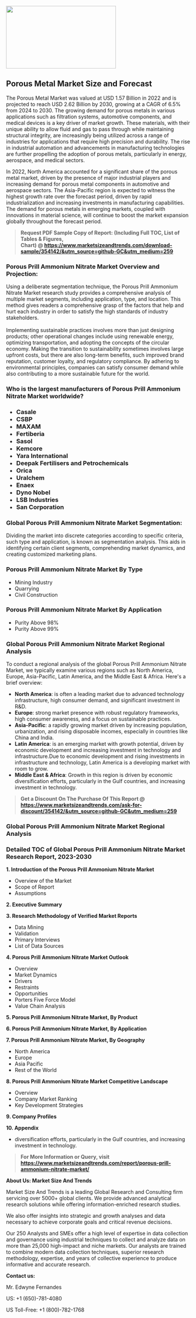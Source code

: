 <p><img class="alignnone size-medium wp-image-20088" src="https://ffe5etoiles.com/wp-content/uploads/2024/12/MST1-300x171.png" alt="" width="300" height="171" /></p><h2>Porous Metal Market Size and Forecast</h2><p>The Porous Metal Market was valued at USD 1.57 Billion in 2022 and is projected to reach USD 2.62 Billion by 2030, growing at a CAGR of 6.5% from 2024 to 2030. The growing demand for porous metals in various applications such as filtration systems, automotive components, and medical devices is a key driver of market growth. These materials, with their unique ability to allow fluid and gas to pass through while maintaining structural integrity, are increasingly being utilized across a range of industries for applications that require high precision and durability. The rise in industrial automation and advancements in manufacturing technologies are further propelling the adoption of porous metals, particularly in energy, aerospace, and medical sectors.</p><p>In 2022, North America accounted for a significant share of the porous metal market, driven by the presence of major industrial players and increasing demand for porous metal components in automotive and aerospace sectors. The Asia-Pacific region is expected to witness the highest growth rate over the forecast period, driven by rapid industrialization and increasing investments in manufacturing capabilities. The demand for porous metals in emerging markets, coupled with innovations in material science, will continue to boost the market expansion globally throughout the forecast period.</p></p><blockquote id="" class=""><strong>Request PDF Sample Copy of Report: (Including Full TOC, List of Tables &amp; Figures, Chart)&nbsp;@&nbsp;<strong><a href="https://www.marketsizeandtrends.com/download-sample/354142/&utm_source=github-GC&utm_medium=259" target="_blank">https://www.marketsizeandtrends.com/download-sample/354142/&utm_source=github-GC&utm_medium=259</a></strong></strong></blockquote><h3 id="" class="">Porous Prill Ammonium Nitrate Market&nbsp;Overview and Projection:</h3><p id="" class="">Using a deliberate segmentation technique, the Porous Prill Ammonium Nitrate Market research study provides a comprehensive analysis of multiple market segments, including application, type, and location. This method gives readers a comprehensive grasp of the factors that help and hurt each industry in order to satisfy the high standards of industry stakeholders. <br /> <br />Implementing sustainable practices involves more than just designing products; other operational changes include using renewable energy, optimizing transportation, and adopting the concepts of the circular economy. Making the transition to sustainability sometimes involves large upfront costs, but there are also long-term benefits, such improved brand reputation, customer loyalty, and regulatory compliance. By adhering to environmental principles, companies can satisfy consumer demand while also contributing to a more sustainable future for the world.</p><h3 id="" class="">Who is the largest manufacturers of&nbsp;Porous Prill Ammonium Nitrate Market worldwide?</h3><h3 class=""><p><ul><li>Casale </li><li> CSBP </li><li> MAXAM </li><li> Fertiberia </li><li> Sasol </li><li> Kemcore </li><li> Yara International </li><li> Deepak Fertilisers and Petrochemicals </li><li> Orica </li><li> Uralchem </li><li> Enaex </li><li> Dyno Nobel </li><li> LSB Industries </li><li> San Corporation</li></ul></p></h3><h3 id="" class="">Global&nbsp;Porous Prill Ammonium Nitrate Market Segmentation:</h3><p id="" class="">Dividing the market into discrete categories according to specific criteria, such type and application, is known as segmentation analysis. This aids in identifying certain client segments, comprehending market dynamics, and creating customized marketing plans.</p><h3 id="" class="">Porous Prill Ammonium Nitrate Market&nbsp;By Type</h3><p><p><ul><li>Mining Industry</li><li> Quarrying</li><li> Civil Construction</p></li></ul></p></p><h3 id="" class="">Porous Prill Ammonium Nitrate Market&nbsp;By Application</h3><p class=""><p><ul><li>Purity Above 98%</li><li> Purity Above 99%</li></ul></p></p><h3 id="" class="">Global Porous Prill Ammonium Nitrate Market Regional Analysis</h3><p id="" class="">To conduct a regional analysis of the global Porous Prill Ammonium Nitrate Market, we typically examine various regions such as North America, Europe, Asia-Pacific, Latin America, and the Middle East &amp; Africa. Here's a brief overview:</p><ul><li><strong>North America</strong>: is often a leading market due to advanced technology infrastructure, high consumer demand, and significant investment in R&amp;D.</li><li><strong>Europe</strong>: strong market presence with robust regulatory frameworks, high consumer awareness, and a focus on sustainable practices.</li><li><strong>Asia-Pacific</strong>: a rapidly growing market driven by increasing population, urbanization, and rising disposable incomes, especially in countries like China and India.</li><li><strong>Latin America</strong>: is an emerging market with growth potential, driven by economic development and increasing investment in technology and infrastructure.Due to economic development and rising investments in infrastructure and technology, Latin America is a developing market with room to grow.</li><li><strong>Middle East &amp; Africa</strong>: Growth in this region is driven by economic diversification efforts, particularly in the Gulf countries, and increasing investment in technology.</li></ul><blockquote id="" class=""><strong>Get a Discount On The Purchase Of This Report @ <strong><a href="https://www.marketsizeandtrends.com/ask-for-discount/354142/&utm_source=github-GC&utm_medium=259" target="_blank">https://www.marketsizeandtrends.com/ask-for-discount/354142/&utm_source=github-GC&utm_medium=259</a></strong></strong></blockquote><h3 id="" class="">Global Porous Prill Ammonium Nitrate Market Regional Analysis</h3><h3 id="" class="">Detailed TOC of Global Porous Prill Ammonium Nitrate Market Research Report, 2023-2030</h3><p id="" class=""><strong>1. Introduction of the Porous Prill Ammonium Nitrate Market</strong></p><ul><li>Overview of the Market</li><li>Scope of Report</li><li>Assumptions</li></ul><p id="" class=""><strong>2. Executive Summary</strong></p><p id="" class=""><strong>3. Research Methodology of Verified Market Reports</strong></p><ul><li>Data Mining</li><li>Validation</li><li>Primary Interviews</li><li>List of Data Sources</li></ul><p id="" class=""><strong>4. Porous Prill Ammonium Nitrate Market Outlook</strong></p><ul><li>Overview</li><li>Market Dynamics</li><li>Drivers</li><li>Restraints</li><li>Opportunities</li><li>Porters Five Force Model</li><li>Value Chain Analysis</li></ul><p id="" class=""><strong>5. Porous Prill Ammonium Nitrate Market, By Product</strong></p><p id="" class=""><strong>6. Porous Prill Ammonium Nitrate Market, By Application</strong></p><p id="" class=""><strong>7. Porous Prill Ammonium Nitrate Market, By Geography</strong></p><ul><li>North America</li><li>Europe</li><li>Asia Pacific</li><li>Rest of the World</li></ul><p id="" class=""><strong>8. Porous Prill Ammonium Nitrate Market Competitive Landscape</strong></p><ul><li>Overview</li><li>Company Market Ranking</li><li>Key Development Strategies</li></ul><p id="" class=""><strong>9. Company Profiles</strong></p><p id="" class=""><strong>10. Appendix</strong></p><ul><li>diversification efforts, particularly in the Gulf countries, and increasing investment in technology.</li></ul><blockquote id="" class=""><strong>For More Information or Query, visit <strong><strong><a href="https://www.marketsizeandtrends.com/report/porous-prill-ammonium-nitrate-market/" target="_blank">https://www.marketsizeandtrends.com/report/porous-prill-ammonium-nitrate-market/</a></strong></strong></strong></blockquote><p id="" class=""><strong>About Us: Market Size And Trends</strong></p><p id="" class="">Market Size And Trends is a leading Global Research and Consulting firm servicing over 5000+ global clients. We provide advanced analytical research solutions while offering information-enriched research studies.</p><p id="" class="">We also offer insights into strategic and growth analyses and data necessary to achieve corporate goals and critical revenue decisions.</p><p id="" class="">Our 250 Analysts and SMEs offer a high level of expertise in data collection and governance using industrial techniques to collect and analyze data on more than 25,000 high-impact and niche markets. Our analysts are trained to combine modern data collection techniques, superior research methodology, expertise, and years of collective experience to produce informative and accurate research.</p><p id="" class=""><strong>Contact us:</strong></p><p id="" class="">Mr. Edwyne Fernandes</p><p id="" class="">US: +1 (650)-781-4080</p><p id="" class="">US Toll-Free: +1 (800)-782-1768</p>

